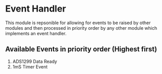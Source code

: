# Event Handler
This module is repsonible for allowing for events to be raised by other modules and then processed in priority order by any other module which implements an event handler.

## Available Events in priority order (Highest first)
1. ADS1299 Data Ready
2. 1mS Timer Event
